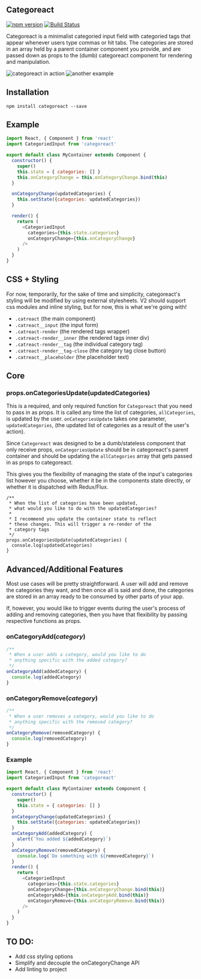 ## Categoreact
[![npm version](https://img.shields.io/npm/v/categoreact.svg)](https://www.npmjs.com/package/categoreact)
[![Build Status](https://travis-ci.org/pelhage/categoreact.svg?branch=master)](https://travis-ci.org/pelhage/categoreact)

Categoreact is a minimalist categoried input field with categoried tags that appear whenever users type commas or hit tabs. The categories are stored in an array held by a parent container component you provide, and are passed down as props to the (dumb) categoreact component for rendering and manipulation.

![categoreact in action](https://media.giphy.com/media/VA2Nu23NyEFVe/giphy.gif) ![another example](https://media.giphy.com/media/US4VQOFyYascU/giphy.gif)

## Installation
```
npm install categoreact --save
```

## Example
```javascript
import React, { Component } from 'react'
import CategoriedInput from 'categoreact'

export default class MyContainer extends Component {
  constructor() {
    super()
    this.state = { categories: [] }
    this.onCategoryChange = this.onCategoryChange.bind(this)
  }

  onCategoryChange(updatedCategories) {
    this.setState({categories: updatedCategories})
  }

  render() {
    return (
      <CategoriedInput
        categories={this.state.categories}
        onCategoryChange={this.onCategoryChange}
      />
    )
  }
}
```
## CSS + Styling
For now, temporarily, for the sake of time and simplicity, categoreact's styling will be modified by using external stylesheets. V2 should support css modules and inline styling, but for now, this is what we're going with!
- `.catreact` (the main component)
- `.catreact__input` (the input form)
- `.catreact-render` (the rendered tags wrapper)
- `.catreact-render__inner` (the rendered tags inner div)
- `.catreact-render__tag` (the individual category tag)
- `.catreact-render__tag-close` (the category tag close button)
- `.catreact__placeholder` (the placeholder text)

## Core
### props.onCategoriesUpdate(**updatedCategories**)

This is a required, and only required function for `Categoreact` that you need to pass in as props. It is called any time the list of categories, `allCategories`, is updated by the user. `onCategoriesUpdate` takes one parameter, `updatedCategories`, (the updated list of categories as a result of the user's action).

Since `Categoreact` was designed to be a dumb/stateless component that only receive props, `onCategoriesUpdate` should be in categoreact's parent container and should be updating the `allCategories` array that gets passed in as props to categoreact.

This gives you the flexibility of managing the state of the input's categories list however you choose, whether it be in the components state directly, or whether it is dispatched with Redux/Flux.

```
/**
 * When the list of categories have been updated,
 * what would you like to do with the updatedCategories?
 *
 * I recommend you update the container state to reflect
 * these changes. This will trigger a re-render of the
 * category tags
 */
props.onCategoriesUpdate(updatedCategories) {
  console.log(updatedCategories)
}
```

## Advanced/Additional Features

Most use cases will be pretty straightforward. A user will add and remove the categories they want, and then once all is said and done, the categories are stored in an array ready to be consumed by other parts of your app.

If, however, you would like to trigger events during the user's process of adding and removing categories, then you have that flexibility by passing respective functions as props.

### onCategoryAdd(*category*)
```javascript
/**
 * When a user adds a category, would you like to do
 * anything specific with the added category?
 */
onCategoryAdd(addedCategory) {
  console.log(addedCategory)
}
```
### onCategoryRemove(*category*)
```javascript
/**
 * When a user removes a category, would you like to do
 * anything specific with the removed category?
 */
onCategoryRemove(removedCategory) {
  console.log(removedCategory)
}
```
### Example
```javascript
import React, { Component } from 'react'
import CategoriedInput from 'categoreact'

export default class MyContainer extends Component {
  constructor() {
    super()
    this.state = { categories: [] }
  }
  onCategoryChange(updatedCategories) {
    this.setState({categories: updatedCategories})
  }
  onCategoryAdd(addedCategory) {
    alert(`You added ${addedCategory}`)
  }
  onCategoryRemove(removedCategory) {
    console.log(`Do something with ${removedCategory}`)
  }
  render() {
    return (
      <CategoriedInput
        categories={this.state.categories}
        onCategoryChange={this.onCategoryChange.bind(this)}
        onCategoryAdd={this.onCategoryAdd.bind(this)}
        onCategoryRemove={this.onCategoryRemove.bind(this)}
      />
    )
  }
}
```

## TO DO:

- Add css styling options
- Simplify and decouple the onCategoryChange API
- Add linting to project

